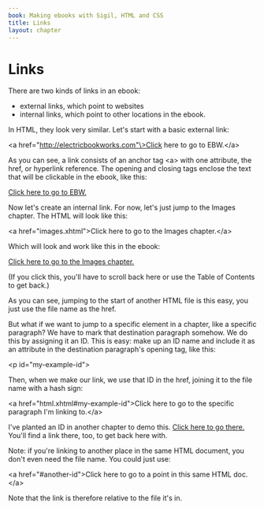 ```yaml
---
book: Making ebooks with Sigil, HTML and CSS
title: Links
layout: chapter
---
```


Links
=====

There are two kinds of links in an ebook:

*   external links, which point to websites
*   internal links, which point to other locations in the ebook.

In HTML, they look very similar. Let's start with a basic external link:

\<a href="http://electricbookworks.com"\>Click here to go to EBW.\</a\>

As you can see, a link consists of an anchor tag \<a\> with one attribute, the href, or hyperlink reference. The opening and closing tags enclose the text that will be clickable in the ebook, like this:

[Click here to go to EBW.](http://electricbookworks.com)

Now let's create an internal link. For now, let's just jump to the Images chapter. The HTML will look like this:

\<a href="images.xhtml"\>Click here to go to the Images chapter.\</a\>

Which will look and work like this in the ebook:

[Click here to go to the Images chapter.](../Text/images.xhtml)

(If you click this, you'll have to scroll back here or use the Table of Contents to get back.)

As you can see, jumping to the start of another HTML file is this easy, you just use the file name as the href.

But what if we want to jump to a specific element in a chapter, like a specific paragraph? We have to mark that destination paragraph somehow. We do this by assigning it an ID. This is easy: make up an ID name and include it as an attribute in the destination paragraph's opening tag, like this:

\<p id="my-example-id"\>

Then, when we make our link, we use that ID in the href, joining it to the file name with a hash sign:

\<a href="html.xhtml\#my-example-id"\>Click here to go to the specific paragraph I'm linking to.\</a\>

I've planted an ID in another chapter to demo this. [Click here to go there.](../Text/html.xhtml#my-example-id) You'll find a link there, too, to get back here with.

Note: if you're linking to another place in the same HTML document, you don't even need the file name. You could just use:

\<a href="\#another-id"\>Click here to go to a point in this same HTML doc.\</a\>

Note that the link is therefore relative to the file it's in.

